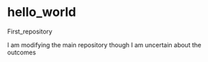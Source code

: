 # hello_world
First_repository


I am modifying the main repository though I am uncertain about the outcomes
